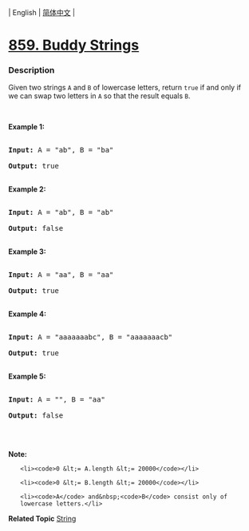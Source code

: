 | English | [简体中文](README.md) |

# [859. Buddy Strings](https://leetcode-cn.com/problems/buddy-strings)
 ### Description
<p>Given two strings <code>A</code> and <code>B</code>&nbsp;of lowercase letters, return <code>true</code> if and only if we&nbsp;can swap two letters in <code>A</code> so that the result equals <code>B</code>.</p>

<p>&nbsp;</p>

<p><strong>Example 1:</strong></p>

<div>
<pre>
<strong>Input: </strong>A = <span id="example-input-1-1">&quot;ab&quot;</span>, B = <span id="example-input-1-2">&quot;ba&quot;</span>
<strong>Output: </strong><span id="example-output-1">true</span>
</pre>

<div>
<p><strong>Example 2:</strong></p>

<pre>
<strong>Input: </strong>A = <span id="example-input-2-1">&quot;ab&quot;</span>, B = <span id="example-input-2-2">&quot;ab&quot;</span>
<strong>Output: </strong><span id="example-output-2">false</span>
</pre>

<div>
<p><strong>Example 3:</strong></p>

<pre>
<strong>Input: </strong>A = <span id="example-input-3-1">&quot;aa&quot;</span>, B = <span id="example-input-3-2">&quot;aa&quot;</span>
<strong>Output: </strong><span id="example-output-3">true</span>
</pre>

<div>
<p><strong>Example 4:</strong></p>

<pre>
<strong>Input: </strong>A = <span id="example-input-4-1">&quot;aaaaaaabc&quot;</span>, B = <span id="example-input-4-2">&quot;aaaaaaacb&quot;</span>
<strong>Output: </strong><span id="example-output-4">true</span>
</pre>

<div>
<p><strong>Example 5:</strong></p>

<pre>
<strong>Input: </strong>A = <span id="example-input-5-1">&quot;&quot;</span>, B = <span id="example-input-5-2">&quot;aa&quot;</span>
<strong>Output: </strong><span id="example-output-5">false</span>
</pre>

<p>&nbsp;</p>

<p><strong><span>Note:</span></strong></p>

<ol>
	<li><code>0 &lt;= A.length &lt;= 20000</code></li>
	<li><code>0 &lt;= B.length &lt;= 20000</code></li>
	<li><code>A</code> and&nbsp;<code>B</code> consist only of lowercase letters.</li>
</ol>
</div>
</div>
</div>
</div>
</div>

**Related Topic**  [String](https://leetcode-cn.com/tag/string) 